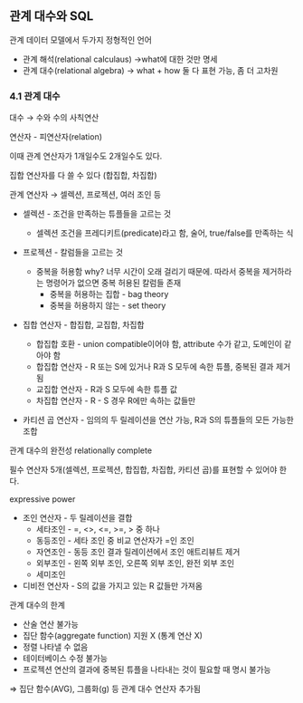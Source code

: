 ## 관계 대수와 SQL

관계 데이터 모델에서 두가지 정형적인 언어

- 관계 해석(relational calculaus) →what에 대한 것만 명세
- 관계 대수(relational algebra) → what + how 둘 다 표현 가능, 좀 더 고차원

### 4.1 관계 대수

대수 → 수와 수의 사칙연산

연산자 - 피연산자(relation)

이때 관계 연산자가 1개일수도 2개일수도 있다.

집합 연산자를 다 쓸 수 있다 (합집합, 차집합)

관계 연산자 → 셀렉션, 프로젝션, 여러 조인 등

- 셀렉션 - 조건을 만족하는 튜플들을 고르는 것
    - 셀렉션 조건을 프레디키트(predicate)라고 함, 술어, true/false를 만족하는 식

- 프로젝션 - 칼럼들을 고르는 것
    - 중복을 허용함 why? 너무 시간이 오래 걸리기 때문에. 따라서 중복을 제거하라는 명령어가 없으면 중복 허용된 칼럼들 존재
        - 중복을 허용하는 집합 - bag theory
        - 중복을 허용하지 않는 - set theory

- 집합 연산자 - 합집합, 교집합, 차집합
    - 합집합 호환 - union compatible이어야 함, attribute 수가 같고, 도메인이 같아야 함
    - 합집합 연산자 - R 또는 S에 있거나 R과 S 모두에 속한 튜플, 중복된 결과 제거됨
    - 교집합 연산자 - R과 S 모두에 속한 튜플 값
    - 차집합 연산자 - R - S 경우 R에만 속하는 값들만
    
- 카티션 곱 연산자 - 임의의 두 릴레이션을 연산 가능, R과 S의 튜플들의 모든 가능한 조합

관계 대수의 완전성 relationally complete

필수 연산자 5개(셀렉션, 프로젝션, 합집합, 차집합, 카티션 곱)를 표현할 수 있어야 한다. 

expressive power

- 조인 연산자 - 두 릴레이션을 결합
    - 세타조인 - =, <>, <=, >=, > 중 하나
    - 동등조인 - 세타 조인 중 비교 연산자가 =인 조인
    - 자연조인 - 동등 조인 결과 릴레이션에서 조인 애트리뷰트 제거
    - 외부조인 - 왼쪽 외부 조인, 오른쪽 외부 조인, 완전 외부 조인
    - 세미조인
- 디비전 연산자 - S의 값을 가지고 있는 R 값들만 가져옴

관계 대수의 한계

- 산술 연산 불가능
- 집단 함수(aggregate function) 지원 X (통계 연산 X)
- 정렬 나타낼 수 없음
- 테이터베이스 수정 불가능
- 프로젝션 연산의 결과에 중복된 튜플을 나타내는 것이 필요할 때 명시 불가능

⇒ 집단 함수(AVG), 그룹화(g) 등 관계 대수 연산자 추가됨
